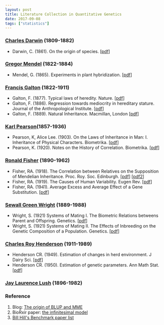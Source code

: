 ```yaml
---
layout: post
title: Literature Collection in Quantitative Genetics
date: 2017-09-08
tags: ["statistics"]
---
```


### [Charles Darwin](https://en.wikipedia.org/wiki/Charles_Darwin) (1809-1882)

- Darwin, C. (1861). On the origin of species. [[pdf](http://darwin-online.org.uk/converted/pdf/1861_OriginNY_F382.pdf)]

### [Gregor Mendel](https://en.wikipedia.org/wiki/Gregor_Mendel) (1822-1884)

- Mendel, G. (1865). Experiments in plant hybridization. [[pdf](http://old.esp.org/foundations/genetics/classical/gm-65-a.pdf)]

### [Francis Galton](https://en.wikipedia.org/wiki/Francis_Galton) (1822-1911)

- Galton, F. (1877). Typical laws of heredity. Nature. [[pdf](http://galton.org/essays/1870-1879/galton-1877-typical-laws-heredity.pdf)]
- Galton, F. (1886). Regression towards mediocrity in hereditary stature. Journal of the Anthropological Institute. [[pdf](http://galton.org/essays/1880-1889/galton-1886-jaigi-regression-stature.pdf)]
- Galton, F. (1889). Natural Inheritance. Macmillan, London [[pdf](http://galton.org/books/natural-inheritance/pdf/galton-nat-inh-1up-clean.pdf)]

### [Karl Pearson](https://en.wikipedia.org/wiki/Karl_Pearson)(1857-1936)

- Pearson, K, Alice Lee. (1903). On the Laws of Inheritance in Man: I. Inheritance of Physical Characters. Biometrika. [[pdf](https://www.jstor.org/stable/pdf/2331507.pdf?refreqid=excelsior:142bec9d78e99bfa76244794c7487ea0)]
- Pearson, K. (1920). Notes on the History of Correlation. Biometrika. [[pdf](http://webspace.ship.edu/pgmarr/Geo441/Readings/Pearson%201920%20-%20Notes%20on%20the%20History%20of%20Correlation.pdf)]

### [Ronald Fisher](https://en.wikipedia.org/wiki/Ronald_Fisher) (1890-1962)

- Fisher, RA. (1918). The Correlation between Relatives on the Supposition of Mendelian Inheritance. Proc. Roy. Soc. Edinburgh. [[pdf](http://www.indiana.edu/~curtweb/L567/readings/Fisher1918.pdf)] [[pdf2](https://www.cambridge.org/core/services/aop-cambridge-core/content/view/A60675052E0FB78C561F66C670BC75DE/S0080456800012163a.pdf/xvthe_correlation_between_relatives_on_the_supposition_of_mendelian_inheritance.pdf)]
- Fisher, RA. (1919). The Causes of Human Variability. Eugen Rev. [[pdf](https://www.ncbi.nlm.nih.gov/pmc/articles/PMC2942138/pdf/eugenrev00354-0021.pdf)]
- Fisher, RA. (1941). Average Excess and Average Effect of a Gene Substitution. [[pdf](http://onlinelibrary.wiley.com/store/10.1111/j.1469-1809.1941.tb02272.x/asset/j.1469-1809.1941.tb02272.x.pdf?v=1&t=j82tz62g&s=ecce6e492d23baf368c83d8582ec702b20c6615f&systemMessage=Wiley+Online+Library+will+be+unavailable+on+Saturday+7th+Oct+from+03.00+EDT+%2F+08%3A00+BST+%2F+12%3A30+IST+%2F+15.00+SGT+to+08.00+EDT+%2F+13.00+BST+%2F+17%3A30+IST+%2F+20.00+SGT+and+Sunday+8th+Oct+from+03.00+EDT+%2F+08%3A00+BST+%2F+12%3A30+IST+%2F+15.00+SGT+to+06.00+EDT+%2F+11.00+BST+%2F+15%3A30+IST+%2F+18.00+SGT+for+essential+maintenance.+Apologies+for+the+inconvenience+caused+.)]

### [Sewall Green Wright](https://en.wikipedia.org/wiki/Sewall_Wright) (1889-1988)

- Wright, S. (1921) Systems of Mating I. The Biometric Relations betweens Parent and Offspring. Genetics. [[pdf](https://www.ncbi.nlm.nih.gov/pmc/articles/PMC1200501/pdf/111.pdf)]
- Wright, S. (1921) Systems of Mating II. The Effects of Inbreeding on the Genetic Composition of a Population. Genetics. [[pdf](https://www.ncbi.nlm.nih.gov/pmc/articles/PMC1200502/pdf/124.pdf)]

### [Charles Roy Henderson](https://en.wikipedia.org/wiki/Charles_Roy_Henderson) (1911-1989)

- Henderson CR. (1949). Estimation of changes in herd environment. J Dairy Sci. [[pdf](http://morotalab.org/literature/pdf/henderson1949.pdf)]
- Henderson CR. (1950). Estimation of genetic parameters. Ann Math Stat. [[pdf](http://morotalab.org/literature/pdf/henderson1950.pdf)]

### [Jay Laurence Lush](https://en.wikipedia.org/wiki/Jay_Laurence_Lush) (1896-1982)


### Reference

1. Blog: [The origin of BLUP and MME](http://morotalab.org/literature/2015/03/07/The-Origin-of-BLUP-and-MME/)
2. BioRxir paper: [the infinitesimal model](http://www.biorxiv.org/content/biorxiv/early/2016/02/15/039768.full.pdf)
3. [Bill Hill's Benchmark paper list](https://eblogution.wordpress.com/2014/07/21/benchmark-papers-in-quantitative-genetics-the-bill-hills-list-part-i/)